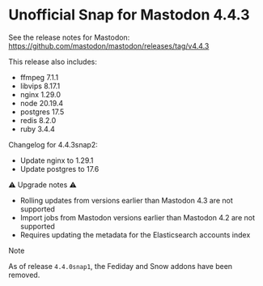 # Unofficial Snap for Mastodon 4.4.3

See the release notes for Mastodon: https://github.com/mastodon/mastodon/releases/tag/v4.4.3

This release also includes:

* ffmpeg 7.1.1
* libvips 8.17.1
* nginx 1.29.0
* node 20.19.4
* postgres 17.5
* redis 8.2.0
* ruby 3.4.4

Changelog for 4.4.3snap2:

* Update nginx to 1.29.1
* Update postgres to 17.6

⚠️ Upgrade notes ⚠️

* Rolling updates from versions earlier than Mastodon 4.3 are not supported
* Import jobs from Mastodon versions earlier than Mastodon 4.2 are not supported
* Requires updating the metadata for the Elasticsearch accounts index

> [!NOTE]
> As of release `4.4.0snap1`, the Fediday and Snow addons have been removed.
